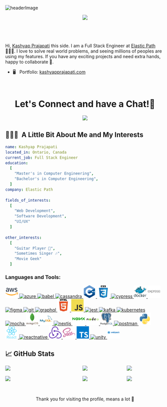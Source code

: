 ![headerImage](https://user-images.githubusercontent.com/66221402/193639152-54dcee90-407c-4deb-979d-954b559887bf.jpeg)
<p align="center">
  <img src="https://capsule-render.vercel.app/api?type=waving&color=gradient&text=HEY!&height=100&section=header"/>
</p>
<h1 align="left"></h1>
<br>

Hi, [Kashyap Prajapati](http://www.kashyapprajapati.com/) this side. I am a Full Stack Engineer at [Elastic Path](https://www.elasticpath.com/?utm_source=google&utm_medium=cpc&utm_campaign=RL_Elastic_Path_Search_Brand&utm_term=elastic%20path%20software&gclid=CjwKCAjwm8WZBhBUEiwA178UnHwWiwkDKgq1ufIRCwEkl7qv6oeAHrQTAqspuWELk-a1MGQx63duERoCGBIQAvD_BwE)👨🏻‍💻. I love to solve real world problems, and seeing millions of peoples are using my features. If you have any exciting projects and need extra hands, happy to collaborate 🤝. 
<br>
 - 🖥️ &nbsp;  Portfolio: [kashyapprajapati.com](https://www.kashyapprajapati.com)
 <br>
 
 <h1 align="center">
  Let's Connect and have a Chat!💬
</h1>

<p align="center">
<a href="https://www.linkedin.com/in/prajapatikashyap">
  <img height="50" src="https://user-images.githubusercontent.com/46517096/166973395-19676cd8-f8ec-4abf-83ff-da8243505b82.png"/>
</a>
</p>

<h2> 👨🏻‍💻 &nbsp;A Little Bit About Me and My Interests</h2>

```yaml
name: Kashyap Prajapati
located_in: Ontario, Canada
current_job: Full Stack Engineer
education:
  [
    "Master's in Computer Engineering",
    "Bachelor's in Computer Engineering",
  ]
company: Elastic Path 

fields_of_interests:
  [
    "Web Development",
    "Software Development",
    "UI/UX"
  ]
  
other_interests: 
  [
    "Guitar Player 🎸",
    "Sometimes Singer 🎶",
    "Movie Geek"
  ]
```

<!--- Language tools
<h3 align="left">Languages and Tools:</h3>
<p align="left"> 
<a href="https://spring.io/" target="_blank" rel="noreferrer"> <img src="https://github.com/detain/svg-logos/blob/master/svg/javascript-1.svg" alt="javascript" width="40" height="40"/> </a>
<a href="https://spring.io/" target="_blank" rel="noreferrer"> <img src="https://github.com/gilbarbara/logos/blob/master/logos/typescript-icon.svg" alt="typescript" width="40" height="40"/> </a>
<a href="https://spring.io/" target="_blank" rel="noreferrer"> <img src="https://github.com/detain/svg-logos/blob/master/svg/react-1.svg" alt="react" width="40" height="40"/> </a>
<a href="https://spring.io/" target="_blank" rel="noreferrer"> <img src="https://github.com/detain/svg-logos/blob/master/svg/nodejs-2.svg" alt="node.js" width="40" height="40"/> </a>
<a href="https://spring.io/" target="_blank" rel="noreferrer"> <img src="https://github.com/devicons/devicon/blob/master/icons/graphql/graphql-plain-wordmark.svg" alt="graphql" width="40" height="42"/> </a>
<a href="https://spring.io/" target="_blank" rel="noreferrer"> <img src="https://github.com/get-icon/geticon/blob/master/icons/html-5.svg" alt="html-5" width="40" height="40"/> </a>
<a href="https://spring.io/" target="_blank" rel="noreferrer"> <img src="https://github.com/detain/svg-logos/blob/master/svg/css3.svg" alt="css-3" width="40" height="40"/> </a>
<a href="https://spring.io/" target="_blank" rel="noreferrer"> <img src="https://github.com/devicons/devicon/blob/master/icons/mongodb/mongodb-plain-wordmark.svg" alt="mongodb" width="40" height="40"/> </a>
<a href="https://spring.io/" target="_blank" rel="noreferrer"> <img src="https://github.com/devicons/devicon/blob/master/icons/mysql/mysql-original-wordmark.svg" alt="my-sql" width="50" height="40"/> </a>
<a href="https://spring.io/" target="_blank" rel="noreferrer"> <img src="https://github.com/get-icon/geticon/blob/master/icons/aws-s3.svg" alt="aws-s3" width="40" height="40"/> </a>
<a href="https://spring.io/" target="_blank" rel="noreferrer"> <img src="https://github.com/devicons/devicon/blob/master/icons/azure/azure-original-wordmark.svg" alt="azure" width="50" height="40"/> </a>
<a href="https://spring.io/" target="_blank" rel="noreferrer"> <img src="https://github.com/detain/svg-logos/blob/master/svg/postman.svg" alt="postman" width="40" height="40"/> </a>
</p>
--->


<h3 align="left">Languages and Tools:</h3>
<p align="left"> <a href="https://aws.amazon.com" target="_blank" rel="noreferrer"> <img src="https://raw.githubusercontent.com/devicons/devicon/master/icons/amazonwebservices/amazonwebservices-original-wordmark.svg" alt="aws" width="40" height="40"/> </a> <a href="https://azure.microsoft.com/en-in/" target="_blank" rel="noreferrer"> <img src="https://www.vectorlogo.zone/logos/microsoft_azure/microsoft_azure-icon.svg" alt="azure" width="40" height="40"/> </a> <a href="https://babeljs.io/" target="_blank" rel="noreferrer"> <img src="https://www.vectorlogo.zone/logos/babeljs/babeljs-icon.svg" alt="babel" width="40" height="40"/> </a> <a href="https://cassandra.apache.org/" target="_blank" rel="noreferrer"> <img src="https://www.vectorlogo.zone/logos/apache_cassandra/apache_cassandra-icon.svg" alt="cassandra" width="40" height="40"/> </a> <a href="https://www.w3schools.com/cpp/" target="_blank" rel="noreferrer"> <img src="https://raw.githubusercontent.com/devicons/devicon/master/icons/cplusplus/cplusplus-original.svg" alt="cplusplus" width="40" height="40"/> </a> <a href="https://www.w3schools.com/css/" target="_blank" rel="noreferrer"> <img src="https://raw.githubusercontent.com/devicons/devicon/master/icons/css3/css3-original-wordmark.svg" alt="css3" width="40" height="40"/> </a> <a href="https://www.cypress.io" target="_blank" rel="noreferrer"> <img src="https://raw.githubusercontent.com/simple-icons/simple-icons/6e46ec1fc23b60c8fd0d2f2ff46db82e16dbd75f/icons/cypress.svg" alt="cypress" width="40" height="40"/> </a> <a href="https://www.docker.com/" target="_blank" rel="noreferrer"> <img src="https://raw.githubusercontent.com/devicons/devicon/master/icons/docker/docker-original-wordmark.svg" alt="docker" width="40" height="40"/> </a> <a href="https://expressjs.com" target="_blank" rel="noreferrer"> <img src="https://raw.githubusercontent.com/devicons/devicon/master/icons/express/express-original-wordmark.svg" alt="express" width="40" height="40"/> </a> <a href="https://www.figma.com/" target="_blank" rel="noreferrer"> <img src="https://www.vectorlogo.zone/logos/figma/figma-icon.svg" alt="figma" width="40" height="40"/> </a> <a href="https://git-scm.com/" target="_blank" rel="noreferrer"> <img src="https://www.vectorlogo.zone/logos/git-scm/git-scm-icon.svg" alt="git" width="40" height="40"/> </a> <a href="https://graphql.org" target="_blank" rel="noreferrer"> <img src="https://www.vectorlogo.zone/logos/graphql/graphql-icon.svg" alt="graphql" width="40" height="40"/> </a> <a href="https://www.w3.org/html/" target="_blank" rel="noreferrer"> <img src="https://raw.githubusercontent.com/devicons/devicon/master/icons/html5/html5-original-wordmark.svg" alt="html5" width="40" height="40"/> </a> <a href="https://developer.mozilla.org/en-US/docs/Web/JavaScript" target="_blank" rel="noreferrer"> <img src="https://raw.githubusercontent.com/devicons/devicon/master/icons/javascript/javascript-original.svg" alt="javascript" width="40" height="40"/> </a> <a href="https://jestjs.io" target="_blank" rel="noreferrer"> <img src="https://www.vectorlogo.zone/logos/jestjsio/jestjsio-icon.svg" alt="jest" width="40" height="40"/> </a> <a href="https://kafka.apache.org/" target="_blank" rel="noreferrer"> <img src="https://www.vectorlogo.zone/logos/apache_kafka/apache_kafka-icon.svg" alt="kafka" width="40" height="40"/> </a> <a href="https://kubernetes.io" target="_blank" rel="noreferrer"> <img src="https://www.vectorlogo.zone/logos/kubernetes/kubernetes-icon.svg" alt="kubernetes" width="40" height="40"/> </a> <a href="https://mochajs.org" target="_blank" rel="noreferrer"> <img src="https://www.vectorlogo.zone/logos/mochajs/mochajs-icon.svg" alt="mocha" width="40" height="40"/> </a> <a href="https://www.mongodb.com/" target="_blank" rel="noreferrer"> <img src="https://raw.githubusercontent.com/devicons/devicon/master/icons/mongodb/mongodb-original-wordmark.svg" alt="mongodb" width="40" height="40"/> </a> <a href="https://www.mysql.com/" target="_blank" rel="noreferrer"> <img src="https://raw.githubusercontent.com/devicons/devicon/master/icons/mysql/mysql-original-wordmark.svg" alt="mysql" width="40" height="40"/> </a> <a href="https://nextjs.org/" target="_blank" rel="noreferrer"> <img src="https://cdn.worldvectorlogo.com/logos/nextjs-2.svg" alt="nextjs" width="40" height="40"/> </a> <a href="https://www.nginx.com" target="_blank" rel="noreferrer"> <img src="https://raw.githubusercontent.com/devicons/devicon/master/icons/nginx/nginx-original.svg" alt="nginx" width="40" height="40"/> </a> <a href="https://nodejs.org" target="_blank" rel="noreferrer"> <img src="https://raw.githubusercontent.com/devicons/devicon/master/icons/nodejs/nodejs-original-wordmark.svg" alt="nodejs" width="40" height="40"/> </a> <a href="https://www.postgresql.org" target="_blank" rel="noreferrer"> <img src="https://raw.githubusercontent.com/devicons/devicon/master/icons/postgresql/postgresql-original-wordmark.svg" alt="postgresql" width="40" height="40"/> </a> <a href="https://postman.com" target="_blank" rel="noreferrer"> <img src="https://www.vectorlogo.zone/logos/getpostman/getpostman-icon.svg" alt="postman" width="40" height="40"/> </a> <a href="https://www.python.org" target="_blank" rel="noreferrer"> <img src="https://raw.githubusercontent.com/devicons/devicon/master/icons/python/python-original.svg" alt="python" width="40" height="40"/> </a> <a href="https://reactjs.org/" target="_blank" rel="noreferrer"> <img src="https://raw.githubusercontent.com/devicons/devicon/master/icons/react/react-original-wordmark.svg" alt="react" width="40" height="40"/> </a> <a href="https://reactnative.dev/" target="_blank" rel="noreferrer"> <img src="https://reactnative.dev/img/header_logo.svg" alt="reactnative" width="40" height="40"/> </a> <a href="https://redux.js.org" target="_blank" rel="noreferrer"> <img src="https://raw.githubusercontent.com/devicons/devicon/master/icons/redux/redux-original.svg" alt="redux" width="40" height="40"/> </a> <a href="https://sass-lang.com" target="_blank" rel="noreferrer"> <img src="https://raw.githubusercontent.com/devicons/devicon/master/icons/sass/sass-original.svg" alt="sass" width="40" height="40"/> </a> <a href="https://www.typescriptlang.org/" target="_blank" rel="noreferrer"> <img src="https://raw.githubusercontent.com/devicons/devicon/master/icons/typescript/typescript-original.svg" alt="typescript" width="40" height="40"/> </a> <a href="https://unity.com/" target="_blank" rel="noreferrer"> <img src="https://www.vectorlogo.zone/logos/unity3d/unity3d-icon.svg" alt="unity" width="40" height="40"/> </a> <a href="https://webpack.js.org" target="_blank" rel="noreferrer"> <img src="https://raw.githubusercontent.com/devicons/devicon/d00d0969292a6569d45b06d3f350f463a0107b0d/icons/webpack/webpack-original-wordmark.svg" alt="webpack" width="40" height="40"/> </a> </p>





## 📈 GitHub Stats 

<div >
 <img align="right" width="120px"src="https://user-images.githubusercontent.com/66221402/193641170-7c8bbc4f-b6ba-4ece-978d-de2b1188b228.png"> 
<img align="left" width="120px"src="https://user-images.githubusercontent.com/66221402/193641170-7c8bbc4f-b6ba-4ece-978d-de2b1188b228.png">
<p align="center">
 <img src="https://github-readme-stats.vercel.app/api/?username=krish4uu&hide=issues&count_private=true&theme=react&showicons=true" width="350rem" margin="2rem"/>
</p>

<!--- activity graph
<p align="center">
 <br>
 <br>
 <img width="600px"src="https://activity-graph.herokuapp.com/graph?username=krish4uu&theme=redical">
 
</p>
--->

</div> 
<div >
 <img align="right" width="120px"src="https://user-images.githubusercontent.com/66221402/193641170-7c8bbc4f-b6ba-4ece-978d-de2b1188b228.png"> 
<img align="left" width="120px"src="https://user-images.githubusercontent.com/66221402/193641170-7c8bbc4f-b6ba-4ece-978d-de2b1188b228.png">
<p align="center">
 <img src="https://github-readme-stats.vercel.app/api/top-langs/?username=krish4uu&layout=compact&theme=react" width="299rem" margin="2rem"/>
</p>


</div> 
 <br> 
<!--  <p align="center"> <img src="https://komarev.com/ghpvc/?username=krish4uu" alt="Kashyap" /> </p> -->
<!--  <p align="center"><img align="center" height="190rem" alt="GIF" src="https://media.giphy.com/media/S6qkS0ETvel6EZat45/giphy.gif" /></p> -->
 <p align="center"> Thank you for visiting the profile, means a lot 🖤 </p>


<!---
krish4uu/krish4uu is a ✨ special ✨ repository because its `README.md` (this file) appears on your GitHub profile.
You can click the Preview link to take a look at your changes.
--->
